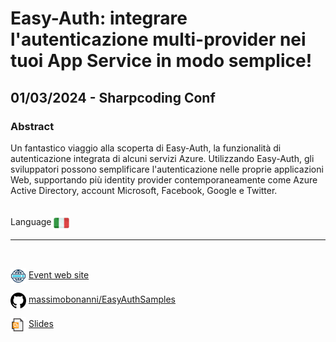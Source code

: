 # Easy-Auth: integrare l'autenticazione multi-provider nei tuoi App Service in modo semplice!
##  01/03/2024 - Sharpcoding Conf
### Abstract 
Un fantastico viaggio alla scoperta di Easy-Auth, la funzionalità di autenticazione integrata di alcuni servizi Azure. Utilizzando Easy-Auth, gli sviluppatori possono semplificare l'autenticazione nelle proprie applicazioni Web, supportando più identity provider contemporaneamente come Azure Active Directory, account Microsoft, Facebook, Google e Twitter.

<br/>
Language <img width="25" src="https://raw.githubusercontent.com/massimobonanni/massimobonanni/master/images/flagitaly.svg" style="vertical-align:middle">

<br/>

---

<br/>
<p>
<img width="25" src="https://raw.githubusercontent.com/massimobonanni/massimobonanni/master/images/eventwebsite.svg" style="vertical-align:middle"> 
<a href="https://conf.sharpcoding.it/">Event web site</a>
</p>

<p>
<img width="25" src="https://raw.githubusercontent.com/massimobonanni/massimobonanni/master/images/github.svg" style="vertical-align:middle"> 
<a href="https://github.com/massimobonanni/EasyAuthSamples" target="_blank">massimobonanni/EasyAuthSamples</a>
</p>

<p>
<img width="25" src="https://raw.githubusercontent.com/massimobonanni/massimobonanni/master/images/slides.svg" style="vertical-align:middle"> 
<a href="https://raw.githubusercontent.com/massimobonanni/massimobonanni/master/slides/SharpCodingConf2024.pdf">Slides</a>
</p>